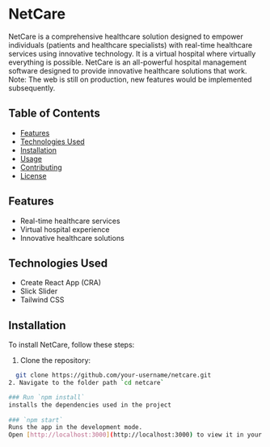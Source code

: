 # NetCare

NetCare is a comprehensive healthcare solution designed to empower individuals (patients and healthcare specialists) with real-time healthcare services using innovative technology. It is a virtual hospital where virtually everything is possible. NetCare is an all-powerful hospital management software designed to provide innovative healthcare solutions that work.
Note: The web is still on production, new features would be implemented subsequently.

## Table of Contents
- [Features](#features)
- [Technologies Used](#technologies-used)
- [Installation](#installation)
- [Usage](#usage)
- [Contributing](#contributing)
- [License](#license)

## Features

- Real-time healthcare services
- Virtual hospital experience
- Innovative healthcare solutions

## Technologies Used

- Create React App (CRA)
- Slick Slider
- Tailwind CSS

## Installation

To install NetCare, follow these steps:

1. Clone the repository:
 ```bash
   git clone https://github.com/your-username/netcare.git
2. Navigate to the folder path `cd netcare`

### Run `npm install`
installs the dependencies used in the project 
   
### `npm start`
Runs the app in the development mode.
Open [http://localhost:3000](http://localhost:3000) to view it in your browser.








